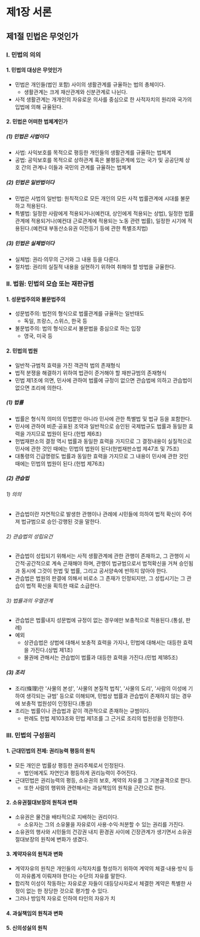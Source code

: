 # 제1장 서론

## 제1절 민법은 무엇인가

### I. 민법의 의의

#### 1. 민법의 대상은 무엇인가

- 민법은 개인들(법인 포함) 사이의 생활관계를 규율하는 법의 총체이다.
  - 생활관계는 크게 재산관계와 신분관계로 나뉜다.
- 사적 생활관계는 개개인의 자유로운 의사를 중심으로 한 사적자치의 원리와 국가의 입법에 의해 규율된다.

#### 2. 민법은 어떠한 법체계인가

##### (1) 민법은 사법이다

- 사법: 사익보호를 목적으로 평등한 개인들의 생활관계를 규율하는 법체계
- 공법: 공익보호를 목적으로 상하관계 혹은 불평등관계에 있는 국가 및 공공단체 상호 간의 관계나 이들과 국민의 관계를 규율하는 법체계

##### (2) 민법은 일반법이다

- 민법은 사법의 일반법: 원칙적으로 모든 개인의 모든 사적 법률관계에 시대를 불문하고 적용된다.
- 특별법: 일정한 사람에게 적용되거나(예컨대, 상인에게 적용되는 상법), 일정한 법률관계에 적용되거나(예컨대 근로관계에 적용되는 노동 관련 법률), 일정한 시기에 적용된다.(예컨대 부동산소유권 이전등기 등에 관한 특별조치법)

##### (3) 민법은 실체법이다

- 실체법: 권리·의무의 근거와 그 내용 등을 다룬다.
- 절차법: 권리의 실질적 내용을 실현하기 위하여 취해야 할 방법을 규율한다.

### II. 법원: 민법의 모습 또는 재판규범

#### 1. 성문법주의와 불문법주의

- 성문법주의: 법전의 형식으로 법률관계를 규율하는 일반태도
  - 독일, 프랑스, 스위스, 한국 등
- 불문법주의: 법의 형식으로서 불문법을 중심으로 하는 입장
  - 영국, 미국 등

#### 2. 민법의 법원

- 일반적·규범적 효력을 가진 객관적 법의 존재형식
- 법적 분쟁을 해결하기 위하여 법관이 준거해야 할 재판규범의 존재형식
- 민법 제1조에 의면, 민사에 관하여 법률에 규정이 없으면 관습법에 의하고 관습법이 없으면 조리에 의한다.

##### (1) 법률

- 법률은 형식적 의미의 민법뿐만 아니라 민사에 관한 특별법 및 법규 등을 포함한다.
- 민사에 관하여 비준·공표된 조약과 일반적으로 승인된 국제법규도 법률과 동일한 효력을 가지므로 법원이 된다.(헌법 제6조)
- 헌법재판소의 결정 역시 법률과 동일한 효력을 가지므로 그 결정내용이 실질적으로 민사에 관한 것인 때에는 민법의 법원이 된다(헌법재판소법 제47조 및 75조)
- 대통령의 긴급명령도 법률과 동일한 효력을 가지므로 그 내용이 민사에 관한 것인 때에는 민법의 법원이 된다.(헌법 제76조)

##### (2) 관습법

###### 1) 의의

- 관습법이란 자연적으로 발생한 관행이나 관례에 시민들에 의하여 법적 확신이 주어져 법규범으로 승인·강행된 것을 말한다.

###### 2) 관습법의 성립요건

- 관습법이 성립되기 위해서는 사적 생활관계에 관한 관행이 존재하고, 그 관행이 시간적·공간적으로 계속 곤재해야 하며, 관행이 법규범으로서 법적확신을 거쳐 승인됨과 동시에 그것이 헌법 및 법률, 그리고 공서양속에 반하지 않아야 한다.
- 관습법은 법원의 판결에 의해서 비로소 그 존재가 인정되지만, 그 성립시기는 그 관습이 법적 확신을 획득한 때로 소급한다.

###### 3) 법률과의 우열관계

- 관습법은 법률내지 성문법에 규정이 없는 경우에만 보충적으로 적용된다.(통설, 판례)
- 예외
  - 상관습법은 상법에 대해서 보충적 효력을 가지나, 민법에 대해서는 대등한 효력을 가진다.(상법 제1조)
  - 물권에 관해서는 관습법이 법률과 대등한 효력을 가진다.(민법 제185조)

##### (3) 조리


- 조리(條理)란 '사물의 본성', '사물의 본질적 법칙', '사물의 도리', '사람의 이성에 기하여 생각되는 규범' 등으로 이해되며, 민법상 법률과 관습법이 존재하지 않는 경우에 보충적 법원성이 인정된다.(통설)
- 조리는 법률이나 관습법과 같이 객관적으로 존재하는 규범이다.
  - 판례도 헌법 제103조와 민법 제1조를 그 근거로 조리의 법원성을 인정한다.

### III. 민법의 구성원리

#### 1. 근대민법의 전제: 권리능력 평등의 원칙

- 모든 개인은 법률상 평등한 권리주체로서 인정된다.
  - 법인에게도 자연인과 평등하게 권리능력이 주어진다.
- 근대민법은 권리능력의 평등, 소유권의 보호, 계약의 자유를 그 기본골격으로 한다.
  - 또한 사람의 행위와 관련해서는 과실책임의 원칙을 근간으로 한다.

#### 2. 소유권절대보장의 원칙과 변화

- 소유권은 물건을 배타적으로 지배하는 권리이다.
  - 소유자는 그의 소유물을 자유로이 사용·수익·처분할 수 있는 권리를 가진다.
- 소유권의 행사와 시민들의 건강권 내지 환경권 사이에 긴장관계가 생기면서 소유권절대보장의 원칙에 변화가 생겼다.

#### 3. 계약자유의 원칙과 변화

- 계약자유의 원칙은 개인들의 사적자치를 형성하기 위하여 계약의 체결·내용·방식 등이 자유롭게 이뤄져야 한다는 수단의 자유를 말한다.
- 합리적 이성이 작동하는 자유로운 자들이 대등당사자로서 체결한 계약은 특별한 사정이 없는 한 정당한 것으로 평가할 수 있다.
- 그러나 방임적 자유로 인하여 타인의 자유가 치


#### 4. 과실책임의 원칙과 변화

#### 5. 신의성실의 원칙
